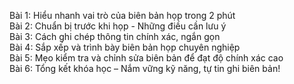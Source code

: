 Bài 1: Hiểu nhanh vai trò của biên bản họp trong 2 phút  
Bài 2: Chuẩn bị trước khi họp - Những điều cần lưu ý  
Bài 3: Cách ghi chép thông tin chính xác, ngắn gọn  
Bài 4: Sắp xếp và trình bày biên bản họp chuyên nghiệp  
Bài 5: Mẹo kiểm tra và chỉnh sửa biên bản để đạt độ chính xác cao  
Bài 6: Tổng kết khóa học – Nắm vững kỹ năng, tự tin ghi biên bản!